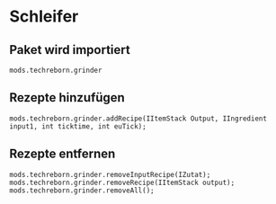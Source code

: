 # Schleifer

## Paket wird importiert
`mods.techreborn.grinder`

## Rezepte hinzufügen
```zenscript
mods.techreborn.grinder.addRecipe(IItemStack Output, IIngredient input1, int ticktime, int euTick);
```

## Rezepte entfernen
```zenscript
mods.techreborn.grinder.removeInputRecipe(IZutat);
mods.techreborn.grinder.removeRecipe(IItemStack output);
mods.techreborn.grinder.removeAll();
```